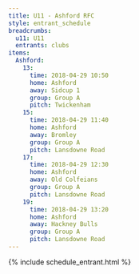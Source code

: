 ```yaml
---
title: U11 - Ashford RFC
style: entrant_schedule
breadcrumbs:
  u11: U11
  entrants: clubs
items:
  Ashford:
    13:
      time: 2018-04-29 10:50
      home: Ashford
      away: Sidcup 1
      group: Group A
      pitch: Twickenham
    15:
      time: 2018-04-29 11:40
      home: Ashford
      away: Bromley
      group: Group A
      pitch: Lansdowne Road
    17:
      time: 2018-04-29 12:30
      home: Ashford
      away: Old Colfeians
      group: Group A
      pitch: Lansdowne Road
    19:
      time: 2018-04-29 13:20
      home: Ashford
      away: Hackney Bulls
      group: Group A
      pitch: Lansdowne Road
---
```


{% include schedule_entrant.html %}

